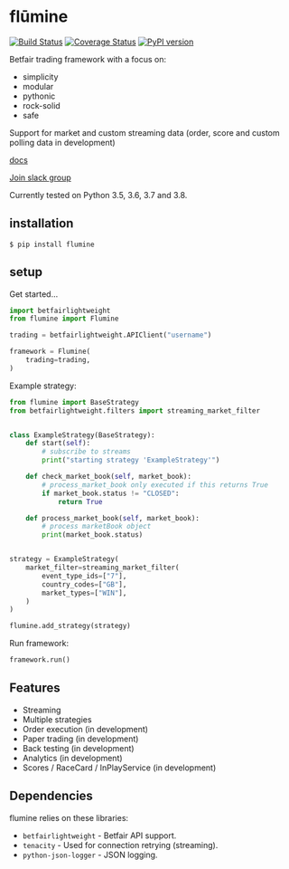 # flūmine

[![Build Status](https://travis-ci.org/liampauling/flumine.svg?branch=master)](https://travis-ci.org/liampauling/flumine) [![Coverage Status](https://coveralls.io/repos/github/liampauling/flumine/badge.svg?branch=master)](https://coveralls.io/github/liampauling/flumine?branch=master) [![PyPI version](https://badge.fury.io/py/flumine.svg)](https://pypi.python.org/pypi/flumine)


Betfair trading framework with a focus on:

- simplicity
- modular
- pythonic
- rock-solid
- safe

Support for market and custom streaming data (order, score and custom polling data in development)

[docs](https://liampauling.github.io/flumine/)

[Join slack group](https://betfairlightweight.herokuapp.com)

Currently tested on Python 3.5, 3.6, 3.7 and 3.8.

## installation

```
$ pip install flumine
```

## setup

Get started...

```python
import betfairlightweight
from flumine import Flumine

trading = betfairlightweight.APIClient("username")

framework = Flumine(
    trading=trading,
)
```

Example strategy:

```python
from flumine import BaseStrategy
from betfairlightweight.filters import streaming_market_filter


class ExampleStrategy(BaseStrategy):
    def start(self):
        # subscribe to streams
        print("starting strategy 'ExampleStrategy'")

    def check_market_book(self, market_book):
        # process_market_book only executed if this returns True
        if market_book.status != "CLOSED":
            return True

    def process_market_book(self, market_book):
        # process marketBook object
        print(market_book.status)


strategy = ExampleStrategy(
    market_filter=streaming_market_filter(
        event_type_ids=["7"],
        country_codes=["GB"],
        market_types=["WIN"],
    )
)

flumine.add_strategy(strategy)
```

Run framework:

```python
framework.run()
```

## Features

- Streaming
- Multiple strategies
- Order execution (in development)
- Paper trading (in development)
- Back testing (in development)
- Analytics (in development)
- Scores / RaceCard / InPlayService (in development)

## Dependencies

flumine relies on these libraries:

* `betfairlightweight` - Betfair API support.
* `tenacity` - Used for connection retrying (streaming).
* `python-json-logger` - JSON logging.
